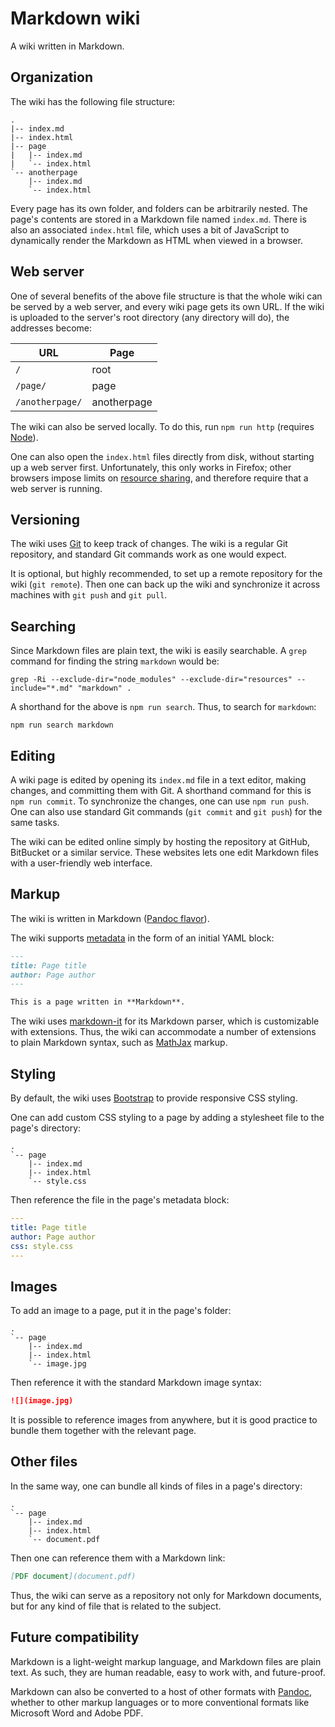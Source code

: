 Markdown wiki
=============

A wiki written in Markdown.

Organization
------------

The wiki has the following file structure:

    .
    |-- index.md
    |-- index.html
    |-- page
    |   |-- index.md
    |   `-- index.html
    `-- anotherpage
        |-- index.md
        `-- index.html

Every page has its own folder, and folders can be arbitrarily nested. The page's contents are stored in a Markdown file named `index.md`. There is also an associated `index.html` file, which uses a bit of JavaScript to dynamically render the Markdown as HTML when viewed in a browser.

Web server
----------

One of several benefits of the above file structure is that the whole wiki can be served by a web server, and every wiki page gets its own URL. If the wiki is uploaded to the server's root directory (any directory will do), the addresses become:

| URL | Page |
| --- | ---- |
| `/` | root |
| `/page/` | page |
| `/anotherpage/` | anotherpage |

The wiki can also be served locally. To do this, run `npm run http` (requires [Node](http://nodejs.org/)).

One can also open the `index.html` files directly from disk, without starting up a web server first. Unfortunately, this only works in Firefox; other browsers impose limits on [resource sharing](http://en.wikipedia.org/wiki/Same-origin_policy), and therefore require that a web server is running.

Versioning
----------

The wiki uses [Git](https://git-scm.com/) to keep track of changes. The wiki is a regular Git repository, and standard Git commands work as one would expect.

It is optional, but highly recommended, to set up a remote repository for the wiki (`git remote`). Then one can back up the wiki and synchronize it across machines with `git push` and `git pull`.

Searching
---------

Since Markdown files are plain text, the wiki is easily searchable. A `grep` command for finding the string `markdown` would be:

    grep -Ri --exclude-dir="node_modules" --exclude-dir="resources" --include="*.md" "markdown" .

A shorthand for the above is `npm run search`. Thus, to search for `markdown`:

    npm run search markdown

Editing
-------

A wiki page is edited by opening its `index.md` file in a text editor, making changes, and committing them with Git. A shorthand command for this is `npm run commit`. To synchronize the changes, one can use `npm run push`. One can also use standard Git commands (`git commit` and `git push`) for the same tasks.

The wiki can be edited online simply by hosting the repository at GitHub, BitBucket or a similar service. These websites lets one edit Markdown files with a user-friendly web interface.

Markup
------

The wiki is written in Markdown ([Pandoc flavor](http://pandoc.org/MANUAL.html#pandocs-markdown)).

The wiki supports [metadata](http://pandoc.org/MANUAL.html#metadata-blocks) in the form of an initial YAML block:

```markdown
---
title: Page title
author: Page author
---

This is a page written in **Markdown**.
```

The wiki uses [markdown-it](https://www.npmjs.com/package/markdown-it) for its Markdown parser, which is customizable with extensions. Thus, the wiki can accommodate a number of extensions to plain Markdown syntax, such as [MathJax](https://www.npmjs.com/package/markdown-it-mathjax) markup.

Styling
-------

By default, the wiki uses [Bootstrap](http://getbootstrap.com/) to provide responsive CSS styling.

One can add custom CSS styling to a page by adding a stylesheet file to the page's directory:

    .
    `-- page
        |-- index.md
        |-- index.html
        `-- style.css

Then reference the file in the page's metadata block:

```yaml
---
title: Page title
author: Page author
css: style.css
---
```

Images
------

To add an image to a page, put it in the page's folder:

    .
    `-- page
        |-- index.md
        |-- index.html
        `-- image.jpg

Then reference it with the standard Markdown image syntax:

```markdown
![](image.jpg)
```

It is possible to reference images from anywhere, but it is good practice to bundle them together with the relevant page.

Other files
-----------

In the same way, one can bundle all kinds of files in a page's directory:

    .
    `-- page
        |-- index.md
        |-- index.html
        `-- document.pdf

Then one can reference them with a Markdown link:

```markdown
[PDF document](document.pdf)
```

Thus, the wiki can serve as a repository not only for Markdown documents, but for any kind of file that is related to the subject.

Future compatibility
--------------------

Markdown is a light-weight markup language, and Markdown files are plain text. As such, they are human readable, easy to work with, and future-proof.

Markdown can also be converted to a host of other formats with [Pandoc](http://pandoc.org/), whether to other markup languages or to more conventional formats like Microsoft Word and Adobe PDF.
